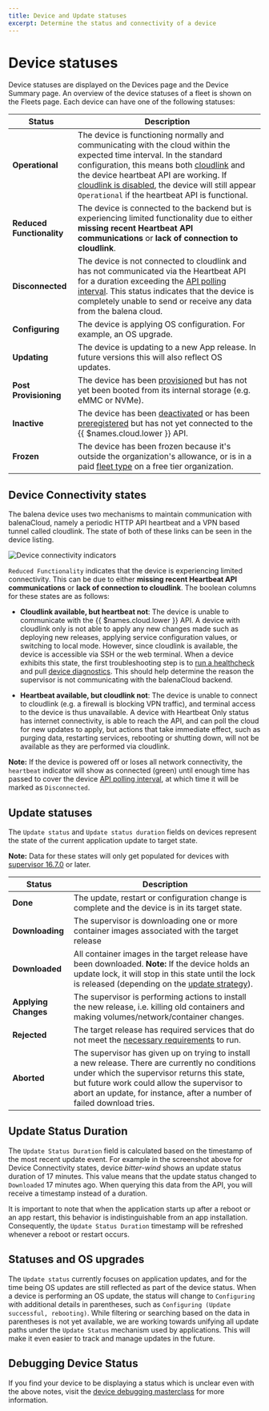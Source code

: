 ```yaml
---
title: Device and Update statuses
excerpt: Determine the status and connectivity of a device
---
```


# Device statuses

Device statuses are displayed on the Devices page and the Device Summary page. An overview of the device statuses of a fleet is shown on the Fleets page. Each device can have one of the following statuses:

| Status                                       | Description                                                                                                                                                                      |
|----------------------------------------------|----------------------------------------------------------------------------------------------------------------------------------------------------------------------------------|
| **Operational**                              | The device is functioning normally and communicating with the cloud within the expected time interval. In the standard configuration, this means both [cloudlink][cloudlink] and the device heartbeat API are working. If [cloudlink is disabled][bandwidth-reduction], the device will still appear `Operational` if the heartbeat API is functional.   |
| **Reduced Functionality**        | The device is connected to the backend but is experiencing limited functionality due to either **missing recent Heartbeat API communications** or **lack of connection to cloudlink**.                                                                                       |
| **Disconnected**                                  | The device is not connected to cloudlink and has not communicated via the Heartbeat API for a duration exceeding the [API polling interval][poll-interval]. This status indicates that the device is completely unable to send or receive any data from the balena cloud.                                                                                                                                                           |
| **Configuring**                              | The device is applying OS configuration. For example, an OS upgrade.                                                                                                                                         |
| **Updating**                                 | The device is updating to a new App release. In future versions this will also reflect OS updates.                                                                                                                                        |
| **Post Provisioning**                        | The device has been [provisioned][device-provisioning] but has not yet been booted from its internal storage (e.g. eMMC or NVMe).                                                                                              |
| **Inactive**                                 | The device has been [deactivated][deactivated] or has been [preregistered][preregistered] but has not yet connected to the {{ $names.cloud.lower }} API.                         |
| **Frozen**                                   | The device has been frozen because it's outside the organization's allowance, or is in a paid [fleet type][fleet type] on a free tier organization.                              |


## Device Connectivity states



The balena device uses two mechanisms to maintain communication with balenaCloud, namely a periodic HTTP API heartbeat and a VPN based tunnel called cloudlink. The state of both of these links can be seen in the device listing.

![Device connectivity indicators](/img/common/main_dashboard/device_status.webp)

`Reduced Functionality` indicates that the device is experiencing limited connectivity. This can be due to either **missing recent Heartbeat API communications** or **lack of connection to cloudlink**. The boolean columns for these states are as follows:

- **Cloudlink available, but heartbeat not**: The device is unable to communicate with the {{ $names.cloud.lower }} API. A device with cloudlink only is not able to apply any new changes made such as deploying new releases, applying service configuration values, or switching to local mode. However, since cloudlink is available, the device is accessible via SSH or the web terminal. When a device exhibits this state, the first troubleshooting step is to [run a healthcheck](https://docs.balena.io/reference/diagnostics/#device-health-checks) and pull [device diagnostics](https://docs.balena.io/reference/diagnostics/#device-diagnostics). This should help determine the reason the supervisor is not communicating with the balenaCloud backend.

- **Heartbeat available, but cloudlink not**: The device is unable to connect to cloudlink (e.g. a firewall is blocking VPN traffic), and terminal access to the device is thus unavailable. A device with Heartbeat Only status has internet connectivity, is able to reach the API, and can poll the cloud for new updates to apply, but actions that take immediate effect, such as purging data, restarting services, rebooting or shutting down, will not be available as they are performed via cloudlink.

__Note:__ If the device is powered off or loses all network connectivity, the `heartbeat` indicator will show as connected (green) until enough time has passed to cover the device [API polling interval][poll-interval], at which time it will be marked as `Disconnected`.


## Update statuses

The `Update status` and `Update status duration` fields on devices represent the state of the current application update to target state. 

__Note:__ Data for these states will only get populated for devices with [supervisor 16.7.0](https://github.com/balena-os/balena-supervisor/blob/master/CHANGELOG.md#v1670) or later.

| Status                                       | Description                                                                                                                                                                      |
|----------------------------------------------|----------------------------------------------------------------------------------------------------------------------------------------------------------------------------------|
| **Done**                              | The update, restart or configuration change is complete and the device is in its target state.                                          |
| **Downloading**                       | The supervisor is downloading one or more container images associated with the target release                                           |
| **Downloaded**                        | All container images in the target release have been downloaded. **Note:** If the device holds an update lock, it will stop in this state until the lock is released (depending on the [update strategy](https://docs.balena.io/learn/deploy/release-strategy/update-strategies/#controlling-the-update-strategy)). |
| **Applying Changes**                  | The supervisor is performing actions to install the new release, i.e. killing old containers and making volumes/network/container changes.    |
| **Rejected**                          | The target release has required services that do not meet the [necessary requirements](https://docs.balena.io/learn/develop/container-contracts/#container-contracts) to run. |
| **Aborted**                           | The supervisor has given up on trying to install a new release. There are currently no conditions under which the supervisor returns this state, but future work could allow the supervisor to abort an update, for instance, after a number of failed download tries.    |

## Update Status Duration

The `Update Status Duration` field is calculated based on the timestamp of the most recent update event. For example in the screenshot above for Device Connectivity states,  device *bitter-wind* shows an update status duration of 17 minutes. This value means that the update status changed to `Downloaded` 17 minutes ago. When querying this data from the API, you will receive a timestamp instead of a duration.

It is important to note that when the application starts up after a reboot or an app restart, this behavior is indistinguishable from an app installation. Consequently, the `Update Status Duration` timestamp will be refreshed whenever a reboot or restart occurs.

## Statuses and OS upgrades

The `Update status` currently focuses on application updates, and for the time being OS updates are still reflected as part of the device status. When a device is performing an OS update, the status will change to `Configuring` with additional details in parentheses, such as `Configuring (Update successful, rebooting)`. While filtering or searching based on the data in parentheses is not yet available, we are working towards unifying all update paths under the `Update Status` mechanism used by applications. This will make it even easier to track and manage updates in the future.

## Debugging Device Status

If you find your device to be displaying a status which is unclear even with the above notes, visit the [device debugging masterclass][debugging-masterclass] for more information.

[deactivated]: /learn/accounts/billing/#inactive-devices
[poll-interval]: /learn/manage/configuration/#variable-list
[device-provisioning]: /learn/welcome/primer/#device-provisioning
[preregistered]:/learn/more/masterclasses/advanced-cli/#52-preregistering-a-device
[fleet type]:/learn/accounts/fleet-types
[debugging-masterclass]:/learn/more/masterclasses/device-debugging
[cloudlink]:/learn/welcome/security/#cloudlink
[bandwidth-reduction]:/reference/supervisor/bandwidth-reduction/#side-effects--warnings